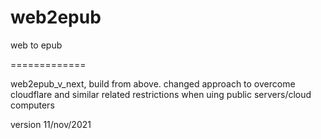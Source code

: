 # web2epub
web to epub

=============

web2epub_v_next, build from above. 
changed approach to overcome cloudflare and similar related restrictions when uing public servers/cloud computers

version 11/nov/2021
